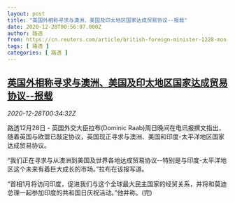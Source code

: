 ```yaml
---
layout: post
title: "英国外相称寻求与澳洲、美国及印太地区国家达成贸易协议--报载"
date: 2020-12-28T00:56:07.000Z
author: 路透
from: https://cn.reuters.com/article/british-foreign-minister-1228-mon-idCNKBS29201O
tags: [ 路透 ]
categories: [ 路透 ]
---
```

<!--1609116967000-->
[英国外相称寻求与澳洲、美国及印太地区国家达成贸易协议--报载](https://cn.reuters.com/article/british-foreign-minister-1228-mon-idCNKBS29201O)
------

<div>
<div><i>2020-12-28T00:34:32Z</i></div><p>路透12月28日 - 英国外交大臣拉布(Dominic Raab)周日晚间在电讯报撰文指出，随着英国与欧盟已敲定协议，英国现正寻求与澳洲、美国和印度-太平洋地区国家达成贸易协议。</p><p>“我们正在寻求与从澳洲到美国及世界各地达成贸易协议--特别是与印度-太平洋地区这个未来有着巨大成长的市场。”拉布在该报写道。</p><p>“首相1月将访问印度，促进我们与这个全球最大民主国家的经贸关系，并将和莫迪总理一起参加印度的共和国日庆祝活动。”他并称。(完)</p>
</div>
